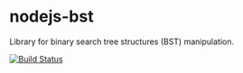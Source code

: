 # nodejs-bst

Library for binary search tree structures (BST) manipulation.

[![Build Status](https://travis-ci.org/nickogar97/binary-search-tree.svg?branch=master)](https://travis-ci.org/nickogar97/binary-search-tree)